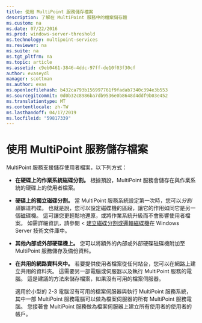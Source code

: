 ```yaml
---
title: 使用 MultiPoint 服務儲存檔案
description: 了解在 MultiPoint 服務中的檔案儲存體
ms.custom: na
ms.date: 07/22/2016
ms.prod: windows-server-threshold
ms.technology: multipoint-services
ms.reviewer: na
ms.suite: na
ms.tgt_pltfrm: na
ms.topic: article
ms.assetid: c9eb0461-3846-4ddc-97ff-de10f03f30cf
author: evaseydl
manager: scottman
ms.author: evas
ms.openlocfilehash: b432ca793b156997761f9fadab7340c394e3b553
ms.sourcegitcommit: 0d0b32c8986ba7db9536e0b8648d4ddf9b03e452
ms.translationtype: MT
ms.contentlocale: zh-TW
ms.lasthandoff: 04/17/2019
ms.locfileid: "59817339"
---
```

# <a name="storing-files-with-multipoint-services"></a>使用 MultiPoint 服務儲存檔案
MultiPoint 服務支援儲存使用者檔案，以下列方式：  
  
-   **在硬碟上的作業系統磁碟分割。** 根據預設，MultiPoint 服務會儲存在與作業系統的硬碟上的使用者檔案。  
  
-   **硬碟上的獨立磁碟分割。** 當 MultiPoint 服務系統設定第一次時，您可以*分割區*髍迼枃碟。 也就是說，您可以設定磁碟機的區段，讓它的作用如同它是另一個磁碟機。 這可讓您更輕鬆地還原，或將作業系統升級而不會影響使用者檔案。 如需詳細資訊，請參閱 <<c0> [ 建立磁碟分割或邏輯磁碟機](https://go.microsoft.com/fwlink/?LinkId=182618)在 Windows Server 技術文件庫中。  
  
-   **其他內部或外部硬碟機上。** 您可以將額外的內部或外部硬碟磁碟機附加至 MultiPoint 服務儲存及備份資料。  
  
-   **在共用的網路資料夾中。** 若要提供使用者檔案從任何站台，您可以在網路上建立共用的資料夾。 這需要另一部電腦或伺服器以及執行 MultiPoint 服務的電腦。 這是建議的方法來儲存檔案，如果沒有可用的檔案伺服器。  
  
    適用於小型的 2-3 電腦沒有可用的檔案伺服器與執行 MultiPoint 服務系統，其中一部 MultiPoint 服務電腦可以做為檔案伺服器的所有 MultiPoint 服務電腦。 您接著會 MultiPoint 服務做為檔案伺服器上建立所有使用者的使用者的帳戶。  
  
